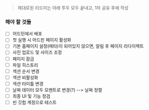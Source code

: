> 제대로된 리드미는 아래 투두 모두 끝내고, 1차 공유 후에 작성

### 해야 할 것들

- [ ] 어드민에서 배포
- [ ] 첫 실행 시 어드핀 페이지 활성화
- [ ] 기본 홈페이지 설정(메타)이 되어있지 않으면, 알림 후 페이지 리다이렉트
- [ ] 사진 업로드 및 사이즈 조정
- [ ] 페이지 잠금
- [ ] 파일 히스토리
- [ ] 섹션 순서 변경
- [ ] 섹션 비활성화
- [ ] 섹션 타이틀 변경
- [ ] 날짜 데이터 모두 모멘트로 변경(?) --> 날짜 정렬
- [ ] 최종 UI 및 기능 정검
- [ ] 빈 깃헙 계정으로 테스트
